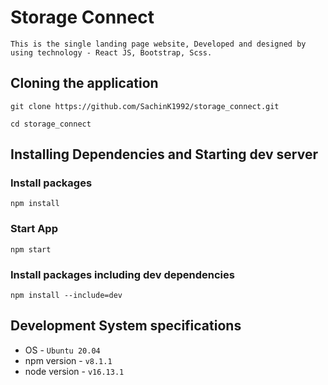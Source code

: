 # Storage Connect
```
This is the single landing page website, Developed and designed by using technology - React JS, Bootstrap, Scss.
```

## Cloning the application
```
git clone https://github.com/SachinK1992/storage_connect.git
```

```
cd storage_connect
```

## Installing Dependencies and Starting dev server
### Install packages
```
npm install
```

### Start App
```
npm start
```

### Install packages including dev dependencies
```
npm install --include=dev
```

## Development System specifications
* OS - `Ubuntu 20.04`
* npm version - `v8.1.1`
* node version - `v16.13.1`